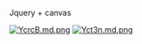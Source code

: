 Jquery + canvas

[![YcrcB.md.png](https://cdn.img.wenhairu.com/images/2020/05/17/YcrcB.md.png)](https://img.wenhairu.com/image/YcrcB)
[![Yct3n.md.png](https://cdn.img.wenhairu.com/images/2020/05/17/Yct3n.md.png)](https://img.wenhairu.com/image/Yct3n)